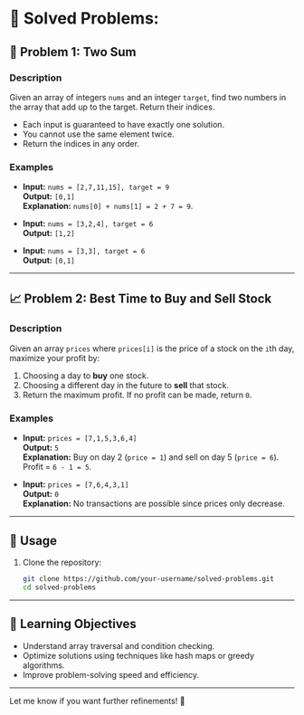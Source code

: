 # 🧮 Solved Problems:


## 📌 **Problem 1: Two Sum**

### **Description**
Given an array of integers `nums` and an integer `target`, find two numbers in the array that add up to the target. Return their indices.  
- Each input is guaranteed to have exactly one solution.  
- You cannot use the same element twice.  
- Return the indices in any order.

### **Examples**
- **Input:** `nums = [2,7,11,15], target = 9`  
  **Output:** `[0,1]`  
  **Explanation:** `nums[0] + nums[1] = 2 + 7 = 9`.

- **Input:** `nums = [3,2,4], target = 6`  
  **Output:** `[1,2]`

- **Input:** `nums = [3,3], target = 6`  
  **Output:** `[0,1]`

---

## 📈 **Problem 2: Best Time to Buy and Sell Stock**

### **Description**
Given an array `prices` where `prices[i]` is the price of a stock on the `i`th day, maximize your profit by:  
1. Choosing a day to **buy** one stock.  
2. Choosing a different day in the future to **sell** that stock.  
3. Return the maximum profit. If no profit can be made, return `0`.

### **Examples**
- **Input:** `prices = [7,1,5,3,6,4]`  
  **Output:** `5`  
  **Explanation:** Buy on day 2 (`price = 1`) and sell on day 5 (`price = 6`). Profit = `6 - 1 = 5`.

- **Input:** `prices = [7,6,4,3,1]`  
  **Output:** `0`  
  **Explanation:** No transactions are possible since prices only decrease.

---

## 🚀 **Usage**

1. Clone the repository:
   ```bash
   git clone https://github.com/your-username/solved-problems.git
   cd solved-problems
   ```
---

## 🌟 **Learning Objectives**
- Understand array traversal and condition checking.  
- Optimize solutions using techniques like hash maps or greedy algorithms.  
- Improve problem-solving speed and efficiency.

---

Let me know if you want further refinements! 🚀